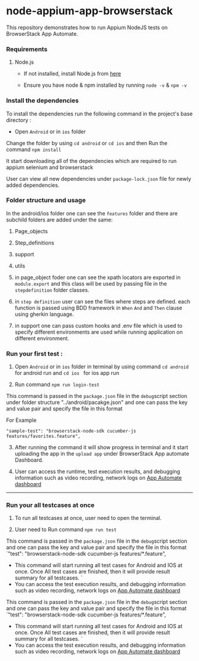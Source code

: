 # node-appium-app-browserstack

This repository demonstrates how to run Appium NodeJS tests on BrowserStack App Automate.

### Requirements

1. Node.js

    - If not installed, install Node.js from [here](https://nodejs.org/en/download/)

    - Ensure you have node & npm installed by running `node -v` & `npm -v`

### Install the dependencies


To install the dependencies run the following command in the project's base directory :


- Open `Android` or in `ios` folder

 Change the folder by using `cd android` or `cd ios`  and then Run the command `npm install`

 It start downloading all of the dependencies which are required to run appium selenium and browserstack 

User can view all new dependencies under `package-lock.json` file for newly added dependencies.

### Folder structure and usage
 

 In the android/ios folder one can see the `features` folder and there are subchild folders are added under the same: 

 1. Page_objects
 2. Step_definitions
 3. support
 4. utils

1. in page_object foder one can see the xpath locators are exported in `module.export` and this class will be used by passing file in the `stepdefinition` folder classes. 

2. in `step definition` user can see the files where steps are defined. each function is passed using BDD framework in `When` `And` and `Then` clause using gherkin language. 

3. in support one can pass custom hooks and .env file which is used to specify different environments are used while running application on different environment.


### Run your first test :


1. Open `Android` or in `ios` folder in terminal by using command `cd android` for android run and `cd ios ` for ios app run

2. Run command `npm run login-test`

This command is passed in the `package.json` file  in the `debug`script section under folder structure "../android/pacakge.json" and one can pass the key and value pair and specify the file in this format 

For Example

`"sample-test": "browserstack-node-sdk cucumber-js features/favorites.feature",`

3. After running the command it will show progress in terminal and it start uploading the app in the `upload app` under BrowserStack App automate Dashboard. 

4. User can access the runtime, test execution results, and debugging information such as video recording, network logs on [App Automate dashboard](https://app-automate.browserstack.com/dashboard)

---

### Run your all testcases at once

1. To run all testcases at once, user need to open the terminal. 

2. User need to Run command `npm run test`

This command is passed in the `package.json` file  in the `debug`script section and one can pass the key and value pair and specify the file in this format `"test": "browserstack-node-sdk cucumber-js features/*.feature",

- This command will start running all test cases for Android and IOS at once. Once All test cases are finished, then it will provide result summary for all testcases.
`
- You can access the test execution results, and debugging information such as video recording, network logs on [App Automate dashboard](https://app-automate.browserstack.com/dashboard)

This command is passed in the `package.json` file  in the `debug`script section and one can pass the key and value pair and specify the file in this format `"test": "browserstack-node-sdk cucumber-js features/*.feature",

- This command will start running all test cases for Android and IOS at once. Once All test cases are finished, then it will provide result summary for all testcases.
`
- You can access the test execution results, and debugging information such as video recording, network logs on [App Automate dashboard](https://app-automate.browserstack.com/dashboard)


